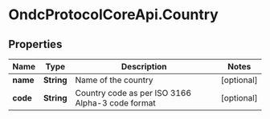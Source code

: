 # OndcProtocolCoreApi.Country

## Properties
Name | Type | Description | Notes
------------ | ------------- | ------------- | -------------
**name** | **String** | Name of the country | [optional] 
**code** | **String** | Country code as per ISO 3166 Alpha-3 code format | [optional] 
